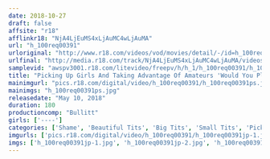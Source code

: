 ```yaml
---
date: 2018-10-27
draft: false
affsite: "r18"
afflinkr18: "NjA4LjEuMS4xLjAuMC4wLjAuMA"
url: "h_100req00391"
urloriginal: "http://www.r18.com/videos/vod/movies/detail/-/id=h_100req00391"
urlfinal: "http://media.r18.com/track/NjA4LjEuMS4xLjAuMC4wLjAuMA/videos/vod/movies/detail/-/id=h_100req00391"
samplevid: "awspv3001.r18.com/litevideo/freepv/h/h_1/h_100req00391/h_100req00391_dmb_w.mp4"
title: "Picking Up Girls And Taking Advantage Of Amateurs 'Would You Please Show Us Your Panties?' Is It True That The Pussies Of Amateur College Girl Babes Ultra Sensual!? Innocent Young Girls With Tight Little Pussies And Very Little Sexual Experience Are Getting Their Precious Twats Soiled And Violated 3"
mainimgurl: "pics.r18.com/digital/video/h_100req00391/h_100req00391ps.jpg"
mainimgs: "h_100req00391ps.jpg"
releasedate: "May 10, 2018"
duration: 180
productioncomp: "Bullitt"
girls: ['----']
categories: ['Shame', 'Beautiful Tits', 'Big Tits', 'Small Tits', 'Picking Up Girls', 'Creampie', 'Handjob', 'Hi-Def']
imgurls: ['pics.r18.com/digital/video/h_100req00391/h_100req00391jp-1.jpg', 'pics.r18.com/digital/video/h_100req00391/h_100req00391jp-2.jpg', 'pics.r18.com/digital/video/h_100req00391/h_100req00391jp-3.jpg', 'pics.r18.com/digital/video/h_100req00391/h_100req00391jp-4.jpg', 'pics.r18.com/digital/video/h_100req00391/h_100req00391jp-5.jpg', 'pics.r18.com/digital/video/h_100req00391/h_100req00391jp-6.jpg', 'pics.r18.com/digital/video/h_100req00391/h_100req00391jp-7.jpg', 'pics.r18.com/digital/video/h_100req00391/h_100req00391jp-8.jpg', 'pics.r18.com/digital/video/h_100req00391/h_100req00391jp-9.jpg', 'pics.r18.com/digital/video/h_100req00391/h_100req00391jp-10.jpg', 'pics.r18.com/digital/video/h_100req00391/h_100req00391jp-11.jpg', 'pics.r18.com/digital/video/h_100req00391/h_100req00391jp-12.jpg', 'pics.r18.com/digital/video/h_100req00391/h_100req00391jp-13.jpg', 'pics.r18.com/digital/video/h_100req00391/h_100req00391jp-14.jpg', 'pics.r18.com/digital/video/h_100req00391/h_100req00391jp-15.jpg', 'pics.r18.com/digital/video/h_100req00391/h_100req00391jp-16.jpg', 'pics.r18.com/digital/video/h_100req00391/h_100req00391jp-17.jpg', 'pics.r18.com/digital/video/h_100req00391/h_100req00391jp-18.jpg', 'pics.r18.com/digital/video/h_100req00391/h_100req00391jp-19.jpg', 'pics.r18.com/digital/video/h_100req00391/h_100req00391jp-20.jpg']
imgs: ['h_100req00391jp-1.jpg', 'h_100req00391jp-2.jpg', 'h_100req00391jp-3.jpg', 'h_100req00391jp-4.jpg', 'h_100req00391jp-5.jpg', 'h_100req00391jp-6.jpg', 'h_100req00391jp-7.jpg', 'h_100req00391jp-8.jpg', 'h_100req00391jp-9.jpg', 'h_100req00391jp-10.jpg', 'h_100req00391jp-11.jpg', 'h_100req00391jp-12.jpg', 'h_100req00391jp-13.jpg', 'h_100req00391jp-14.jpg', 'h_100req00391jp-15.jpg', 'h_100req00391jp-16.jpg', 'h_100req00391jp-17.jpg', 'h_100req00391jp-18.jpg', 'h_100req00391jp-19.jpg', 'h_100req00391jp-20.jpg']
---
```

